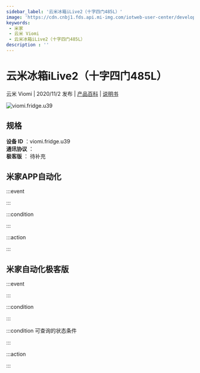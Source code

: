 ```yaml
---
sidebar_label: '云米冰箱iLive2（十字四门485L）'
image: 'https://cdn.cnbj1.fds.api.mi-img.com/iotweb-user-center/developer_1679048936540kROAPqRU.png?GalaxyAccessKeyId=AKVGLQWBOVIRQ3XLEW&Expires=9223372036854775807&Signature=CZupmVmZ0YO95dRoXy+qNOKJxYk='
keywords: 
 - 米家
 - 云米 Viomi
 - 云米冰箱iLive2（十字四门485L）
description : ''
---
```

# 云米冰箱iLive2（十字四门485L）

云米 Viomi | 2020/11/2 发布 | [产品百科](https://home.mi.com/webapp/content/baike/product/index.html?model=viomi.fridge.u39/) | [说明书](https://home.mi.com/views/introduction.html?model=viomi.fridge.u39&region=cn)

![viomi.fridge.u39](https://cdn.cnbj1.fds.api.mi-img.com/iotweb-user-center/developer_1679048936540kROAPqRU.png?GalaxyAccessKeyId=AKVGLQWBOVIRQ3XLEW&Expires=9223372036854775807&Signature=CZupmVmZ0YO95dRoXy+qNOKJxYk=)

## 规格  
> 
**设备 ID** ：viomi.fridge.u39  
**通讯协议** ：  
**极客版**  ： 待补充 


## 米家APP自动化  

:::event  

:::

:::condition  

:::

:::action   

:::

## 米家自动化极客版  

:::event  

:::

:::condition  

:::

:::condition 可查询的状态条件  

:::

:::action  

:::

        
